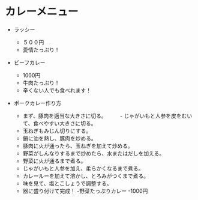 # カレーメニュー

- ラッシー
  - ５００円
  - 愛情たっぷり！

- ビーフカレー
  - 1000円
  - 牛肉たっぷり！
  - 辛くない人でも食べれます！ 

- ポークカレー作り方
  - まず、豚肉を適当な大きさに切る。
　　 - じゃがいもと人参を皮をむいて、食べやすい大きさに切る。
  - 玉ねぎもみじん切りにする。
  - 鍋に油を熱し、豚肉を炒める。
  - 豚肉に火が通ったら、玉ねぎを加えて炒める。
  - 野菜がしんなりするまで炒めたら、水またはだしを加える。
  - 野菜に火が通るまで煮る。
  - じゃがいもと人参を加え、柔らかくなるまで煮る。
  - カレールーを加えて溶かし、とろみがつくまで煮る。
  - 味を見て、塩とこしょうで調整する。
  - 器に盛り付けて完成！
-野菜たっぷりカレー
  -1000円
